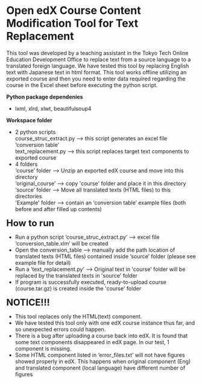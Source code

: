 
# Open edX Course Content Modification Tool for Text Replacement 
This tool was developed by a teaching assistant in the Tokyo Tech Online Education Development Office to replace text from a source language to a translated foreign language. We have tested this tool by replacing English text with Japanese text in html format.  This tool works offline utilizing an exported course and then you need to enter data required regarding the course in the Excel sheet before executing the python script.  

<b> Python package dependenies</b>
- lxml, xlrd, xlwt, beautifulsoup4

<b> Workspace folder </b>
- 2 python scripts 
<br>course_struc_extract.py --> this script generates an excel file ‘conversion table’ 
<br>text_replacement.py --> this script replaces target text components to exported course  
- 4 folders
<br>‘course’ folder --> Unzip an exported edX course and move into this directory 
<br>‘original_course’ --> copy 'course' folder and place it in this directory
<br>‘source’ folder --> Move all translated texts (HTML files) to this directories
<br>'Example' folder --> contain an ‘conversion table’ example files (both before and after filled up contents)


<b><font size="5"> How to run </font></b>
- Run a python script ‘course_struc_extract.py’ 
   --> excel file ‘conversion_table.xlm’ will be created
- Open the conversion_table 
   --> manually add the path location of translated texts (HTML files) contained inside ‘source’ folder (please see example file for detail)
- Run a ‘text_replacement.py’ 
   --> Original text in 'course' folder will be replaced by the translated texts in 'source' folder
- If program is successfully executed, ready-to-upload course (course.tar.gz) is created inside the 'course' folder


<b><font size="5">NOTICE!!!</font></b>


* This tool replaces only the HTML(text) component.
* We have tested this tool only with one edX course instance thus far, and so unexpected errors could happen.
* There is a bug after uploading a course back into edX. It is found that some text components disappeared in edX page. In our test, 1 component is missing.
* Some HTML component listed in ‘error_files.txt’ will not have figures showed properly in edX. This happens when original component (Eng) and translated component (local language) have different number of figures  



